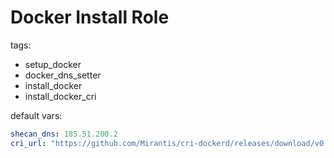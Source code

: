 # Docker Install Role

tags: 

- setup_docker
- docker_dns_setter
- install_docker
- install_docker_cri

default vars:

```yml
shecan_dns: 185.51.200.2
cri_url: "https://github.com/Mirantis/cri-dockerd/releases/download/v0.2.0/cri-dockerd-v0.2.0-linux-amd64.tar.gz"
```